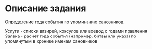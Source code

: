 # Описание задания
Определение года события по упоминанию сановников. 

Услуги - списки визирей, консулов или воевод с годами правления 
Заявка - расчет года события (например, битвы или указа) по упомянутым в хронике именам сановников
